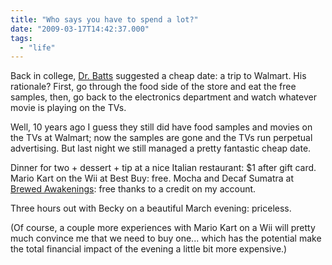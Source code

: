 ```yaml
---
title: "Who says you have to spend a lot?"
date: "2009-03-17T14:42:37.000"
tags: 
  - "life"
---
```


Back in college, [Dr. Batts](http://www.letu.edu/opencms/opencms/_Academics/Arts-Science/english/faculty/batts.html) suggested a cheap date: a trip to Walmart. His rationale? First, go through the food side of the store and eat the free samples, then, go back to the electronics department and watch whatever movie is playing on the TVs.

Well, 10 years ago I guess they still did have food samples and movies on the TVs at Walmart; now the samples are gone and the TVs run perpetual advertising. But last night we still managed a pretty fantastic cheap date.

Dinner for two + dessert + tip at a nice Italian restaurant: $1 after gift card. Mario Kart on the Wii at Best Buy: free. Mocha and Decaf Sumatra at [Brewed Awakenings](http://www.brewedawakeningscr.com): free thanks to a credit on my account.

Three hours out with Becky on a beautiful March evening: priceless.

(Of course, a couple more experiences with Mario Kart on a Wii will pretty much convince me that we need to buy one... which has the potential make the total financial impact of the evening a little bit more expensive.)
